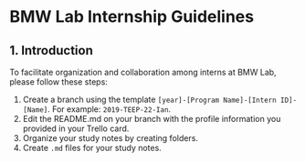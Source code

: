 # BMW Lab Internship Guidelines

## 1. Introduction
To facilitate organization and collaboration among interns at BMW Lab, please follow these steps:

1. Create a branch using the template `[year]-[Program Name]-[Intern ID]-[Name]`. For example: `2019-TEEP-22-Ian`.
2. Edit the README.md on your branch with the profile information you provided in your Trello card.
3. Organize your study notes by creating folders.
4. Create `.md` files for your study notes.
